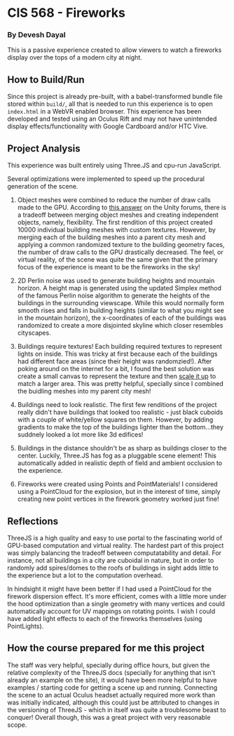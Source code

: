 # CIS 568 - Fireworks
### By Devesh Dayal

This is a passive experience created to allow viewers to watch a fireworks display over the tops of a modern city at night.

## How to Build/Run
Since this project is already pre-built, with a babel-transformed bundle file stored within `build/`, all that is needed to run this experience is to open `index.html` in a WebVR enabled browser. This experience has been developed and tested using an Oculus Rift and may not have unintended display effects/functionality with Google Cardboard and/or HTC Vive.

## Project Analysis
This experience was built entirely using Three.JS and cpu-run JavaScript.

Several optimizations were implemented to speed up the procedural generation of the scene.

1. Object meshes were combined to reduce the number of draw calls made to the GPU. According to [this answer](http://answers.unity3d.com/questions/179017/reducing-drawcalls-many-prefabs-vs-combined-mesh.html) on the Unity forums, there is a tradeoff between merging object meshes and creating independent objects, namely, flexibility. The first rendition of this project created 10000 individual building meshes with custom textures. However, by merging each of the building meshes into a parent city mesh and applying a common randomized texture to the building geometry faces, the number of draw calls to the GPU drastically decreased. The feel, or virtual reality, of the scene was quite the same given that the primary focus of the experience is meant to be the fireworks in the sky!

2. 2D Perlin noise was used to generate building heights and mountain horizon. A height map is generated using the updated Simplex method of the famous Perlin noise algorithm to generate the heights of the buildings in the surrounding viewscape. While this would normally form smooth rises and falls in building heights (similar to what you might see in the mountain horizon), the x-coordinates of each of the buildings was randomized to create a more disjointed skyline which closer resembles cityscapes.

3. Buildings require textures! Each building required textures to represent lights on inside. This was tricky at first because each of the buildings had different face areas (since their height was randomzied!). After poking around on the internet for a bit, I found the best solution was create a small canvas to represent the texture and then [scale it up](http://stackoverflow.com/questions/10525107/html5-canvas-image-scaling-issue) to match a larger area. This was pretty helpful, specially since I combined the buidling meshes into my parent city mesh!

4. Buildings need to look realistic. The first few renditions of the project really didn't have buildings that looked too realistic - just black cuboids with a couple of white/yellow squares on them. However, by adding gradients to make the top of the buildings lighter than the bottom...they suddnely looked a lot more like 3d edifices!

5. Buildings in the distance shouldn't be as sharp as buildings closer to the center. Luckily, Three.JS has fog as a pluggable scene element! This automatically added in realistic depth of field and ambient occlusion to the experience.

6. Fireworks were created using Points and PointMaterials! I considered using a PointCloud for the explosion, but in the interest of time, simply creating new point vertices in the firework geometry worked just fine!

## Reflections
ThreeJS is a high quality and easy to use portal to the fascinating world of GPU-based computation and virtual reality. The hardest part of this project was simply balancing the tradeoff between computatability and detail. For instance, not all buildings in a city are cuboidal in nature, but in order to randomly add spires/domes to the roofs of buildings in sight adds little to the experience but a lot to the computation overhead.

In hindsight it might have been better if I had used a PointCloud for the firework dispersion effect. It's more efficient, comes with a little more under the hood optimization than a single geometry with many vertices and could automatically account for UV mappings on rotating points. I wish I could have added light effects to each of the fireworks themselves (using PointLights).

## How the course prepared for me this project
The staff was very helpful, specially during office hours, but given the relative complexity of the ThreeJS docs (specially for anything that isn't already an example on the site), it would have been more helpful to have examples / starting code for getting a scene up and running. Connecting the scene to an actual Oculus headset actually required more work than was initially indicated, although this could just be attributed to changes in the versioning of ThreeJS - which in itself was quite a troublesome beast to conquer! Overall though, this was a great project with very reasonable scope.


